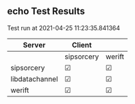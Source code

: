 ## echo Test Results
Test run at 2021-04-25 11:23:35.841364

| Server      | Client      |             |
|-------------|-------------|-------------|
|             | sipsorcery  | werift      |
| sipsorcery  | &#9745;     | &#9745;     |
| libdatachannel| &#9745;     | &#9745;     |
| werift      | &#9745;     | &#9745;     |
